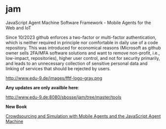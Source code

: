 # jam
JavaScript Agent Machine Software Framework - Mobile Agents for the Web and IoT

Since 10/2023 github enforces a two-factor or multi-factor authentication, which is neither required in principle nor comfortable in daily use of a code repository. This was introduced for economical reasons (Microsoft as github owner sells 2FA/MFA software solutions and want to remove non-profit, i.e., low-impact, repositories), higher user control, and not for security primarily, and leads to an unnecessary collection of sensitive personal data and linking of services that should be rejected by users.

http://www.edu-9.de/images/fftf-logo-gray.png

**Any updates are only availble here**:

http://www.edu-9.de:8080/sbosse/jam/tree/master/tools


**New Book**

[Crowdsourcing and Simulation with Mobile Agents and the JavaScript Agent Machine](https://leanpub.com/jamabx)
